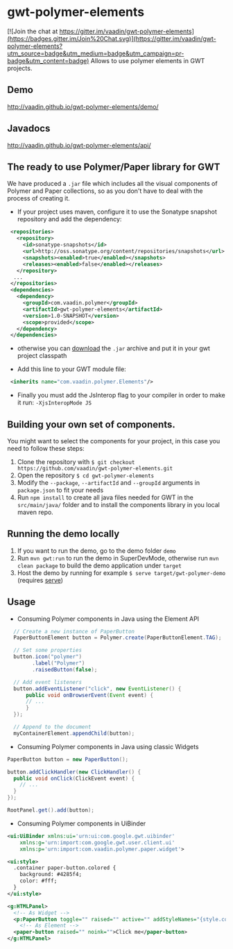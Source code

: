 # gwt-polymer-elements

[![Join the chat at https://gitter.im/vaadin/gwt-polymer-elements](https://badges.gitter.im/Join%20Chat.svg)](https://gitter.im/vaadin/gwt-polymer-elements?utm_source=badge&utm_medium=badge&utm_campaign=pr-badge&utm_content=badge)
Allows to use polymer elements in GWT projects.

## Demo
  http://vaadin.github.io/gwt-polymer-elements/demo/
  
## Javadocs
  http://vaadin.github.io/gwt-polymer-elements/api/

## The ready to use Polymer/Paper library for GWT

We have produced a `.jar` file which includes all the visual components of
Polymer and Paper collections, so as you don't have to deal with the process of
creating it.

 - If your project uses maven, configure it to use the Sonatype snapshot repository and add the dependency:

  ```xml
   <repositories>
     <repository>
       <id>sonatype-snapshots</id>
       <url>http://oss.sonatype.org/content/repositories/snapshots</url>
       <snapshots><enabled>true</enabled></snapshots>
       <releases><enabled>false</enabled></releases>
     </repository>
    ...
   </repositories>
   <dependencies>
     <dependency>
       <groupId>com.vaadin.polymer</groupId>
       <artifactId>gwt-polymer-elements</artifactId>
       <version>1.0-SNAPSHOT</version>
       <scope>provided</scope>
     </dependency>
   </dependencies>
  ```

- otherwise you can [download](https://oss.sonatype.org/content/repositories/snapshots/com/vaadin/polymer/gwt-polymer-elements/1.0-SNAPSHOT/)
  the `.jar` archive and put it in your gwt project classpath

- Add this line to your GWT module file:
 ```xml
  <inherits name="com.vaadin.polymer.Elements"/>

 ```
 
- Finally you must add the JsInterop flag to your compiler in order to make it run: `-XjsInteropMode JS`
 

## Building your own set of components.

You might want to select the components for your project, in this case you need to
follow these steps:

 1. Clone the repository with `$ git checkout https://github.com/vaadin/gwt-polymer-elements.git`
 1. Open the repository `$ cd gwt-polymer-elements`
 1. Modify the `--package`, `--artifactId` and `--groupId` arguments in `package.json` to fit your needs
 1. Run `npm install` to create all java files needed for GWT in the
     `src/main/java/` folder and to install the components library in you local maven repo.

## Running the demo locally

 1. If you want to run the demo, go to the demo folder `demo`
 1. Run `mvn gwt:run` to run the demo in SuperDevMode, otherwise run `mvn clean package` to
 build the demo application under `target`
 1. Host the demo by running for example `$ serve target/gwt-polymer-demo` (requires [serve](https://npmjs.org/packages/serve))

## Usage

 - Consuming Polymer components in Java using the Element API
```java
  // Create a new instance of PaperButton
  PaperButtonElement button = Polymer.create(PaperButtonElement.TAG);

  // Set some properties
  button.icon("polymer")
        .label("Polymer")
        .raisedButton(false);

  // Add event listeners
  button.addEventListener("click", new EventListener() {
      public void onBrowserEvent(Event event) {
      // ...    
      }
  });

  // Append to the document
  myContainerElement.appendChild(button);
```
 - Consuming Polymer components in Java using classic Widgets

```java
PaperButton button = new PaperButton();

button.addClickHandler(new ClickHandler() {
  public void onClick(ClickEvent event) {
    // ...
  }
});

RootPanel.get().add(button);
```

 - Consuming Polymer components in UiBinder
```xml
<ui:UiBinder xmlns:ui='urn:ui:com.google.gwt.uibinder'
    xmlns:g='urn:import:com.google.gwt.user.client.ui'
    xmlns:p='urn:import:com.vaadin.polymer.paper.widget'>

<ui:style>
  .container paper-button.colored {
    background: #4285f4;
    color: #fff;
  }
</ui:style>

<g:HTMLPanel>
  <!-- As Widget -->
  <p:PaperButton toggle="" raised="" active="" addStyleNames="{style.colored}">active</p:PaperButton>
	<!-- As Element -->	 	
  <paper-button raised="" noink="">Click me</paper-button>
</g:HTMLPanel>

```
